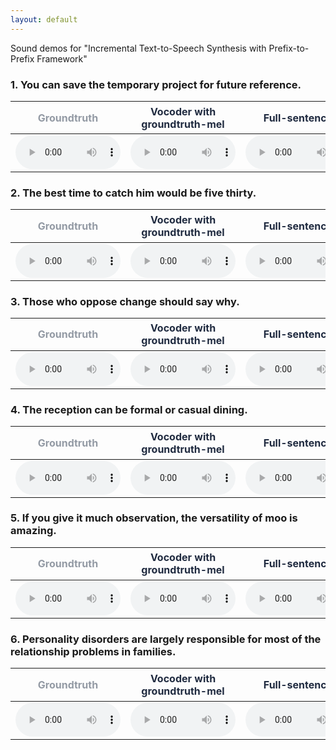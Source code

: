 ```yaml
---
layout: default
---
```


Sound demos for "Incremental Text-to-Speech Synthesis with Prefix-to-Prefix Framework"

### 1. You can save the temporary project for future reference.

<table>
<thead>
<tr><th><span style="color:#939aa4;">Groundtruth</span>                                                     </th><th><span style="color:#202b40;">Vocoder with groundtruth-mel</span>                                     </th><th><span style="color:#202b40;">Full-sentence</span>                                                    </th><th><span style="color:#0084e4;">Our lookahead-2<br>k<sub>1</sub>=1,k<sub>2</sub>=1</span>                        </th><th><span style="color:#0084e4;">Our lookahead-1<br>k<sub>1</sub>=1,k<sub>2</sub>=0</span>                       </th></tr>
</thead>
<tbody>
<tr><td><audio controls=""  style="width: 168px;" src="audios/groundtruth/0_001101.wav" type="audio/mpeg" /></td><td><audio controls=""  style="width: 168px;" src="audios/gt_from_mel/audio_022.wav" type="audio/mpeg" /></td><td><audio controls=""  style="width: 168px;" src="audios/full_delta0/audio_022.wav" type="audio/mpeg" /></td><td><audio controls=""  style="width: 168px;" src="audios/inc3_delta30_dk2_vk2/audio_022.wav" type="audio/mpeg" /></td><td><audio controls=""  style="width: 168px;" src="audios/inc5_delta0_dk2_vk1/audio_022.wav" type="audio/mpeg" /></td></tr>
</tbody>
</table>

### 2. The best time to catch him would be five thirty.

<table>
<thead>
<tr><th><span style="color:#939aa4;">Groundtruth</span>                                                     </th><th><span style="color:#202b40;">Vocoder with groundtruth-mel</span>                                     </th><th><span style="color:#202b40;">Full-sentence</span>                                                    </th><th><span style="color:#0084e4;">Our lookahead-2<br>k<sub>1</sub>=1,k<sub>2</sub>=1</span>                        </th><th><span style="color:#0084e4;">Our lookahead-1<br>k<sub>1</sub>=1,k<sub>2</sub>=0</span>                       </th></tr>
</thead>
<tbody>
<tr><td><audio controls=""  style="width: 168px;" src="audios/groundtruth/0_001551.wav" type="audio/mpeg" /></td><td><audio controls=""  style="width: 168px;" src="audios/gt_from_mel/audio_031.wav" type="audio/mpeg" /></td><td><audio controls=""  style="width: 168px;" src="audios/full_delta0/audio_031.wav" type="audio/mpeg" /></td><td><audio controls=""  style="width: 168px;" src="audios/inc3_delta30_dk2_vk2/audio_031.wav" type="audio/mpeg" /></td><td><audio controls=""  style="width: 168px;" src="audios/inc5_delta0_dk2_vk1/audio_031.wav" type="audio/mpeg" /></td></tr>
</tbody>
</table>

### 3. Those who oppose change should say why.

<table>
<thead>
<tr><th><span style="color:#939aa4;">Groundtruth</span>                                                     </th><th><span style="color:#202b40;">Vocoder with groundtruth-mel</span>                                     </th><th><span style="color:#202b40;">Full-sentence</span>                                                    </th><th><span style="color:#0084e4;">Our lookahead-2<br>k<sub>1</sub>=1,k<sub>2</sub>=1</span>                        </th><th><span style="color:#0084e4;">Our lookahead-1<br>k<sub>1</sub>=1,k<sub>2</sub>=0</span>                       </th></tr>
</thead>
<tbody>
<tr><td><audio controls=""  style="width: 168px;" src="audios/groundtruth/0_001851.wav" type="audio/mpeg" /></td><td><audio controls=""  style="width: 168px;" src="audios/gt_from_mel/audio_037.wav" type="audio/mpeg" /></td><td><audio controls=""  style="width: 168px;" src="audios/full_delta0/audio_037.wav" type="audio/mpeg" /></td><td><audio controls=""  style="width: 168px;" src="audios/inc3_delta30_dk2_vk2/audio_037.wav" type="audio/mpeg" /></td><td><audio controls=""  style="width: 168px;" src="audios/inc5_delta0_dk2_vk1/audio_037.wav" type="audio/mpeg" /></td></tr>
</tbody>
</table>

### 4. The reception can be formal or casual dining.

<table>
<thead>
<tr><th><span style="color:#939aa4;">Groundtruth</span>                                                     </th><th><span style="color:#202b40;">Vocoder with groundtruth-mel</span>                                     </th><th><span style="color:#202b40;">Full-sentence</span>                                                    </th><th><span style="color:#0084e4;">Our lookahead-2<br>k<sub>1</sub>=1,k<sub>2</sub>=1</span>                        </th><th><span style="color:#0084e4;">Our lookahead-1<br>k<sub>1</sub>=1,k<sub>2</sub>=0</span>                       </th></tr>
</thead>
<tbody>
<tr><td><audio controls=""  style="width: 168px;" src="audios/groundtruth/0_001901.wav" type="audio/mpeg" /></td><td><audio controls=""  style="width: 168px;" src="audios/gt_from_mel/audio_038.wav" type="audio/mpeg" /></td><td><audio controls=""  style="width: 168px;" src="audios/full_delta0/audio_038.wav" type="audio/mpeg" /></td><td><audio controls=""  style="width: 168px;" src="audios/inc3_delta30_dk2_vk2/audio_038.wav" type="audio/mpeg" /></td><td><audio controls=""  style="width: 168px;" src="audios/inc5_delta0_dk2_vk1/audio_038.wav" type="audio/mpeg" /></td></tr>
</tbody>
</table>

### 5. If you give it much observation, the versatility of moo is amazing.

<table>
<thead>
<tr><th><span style="color:#939aa4;">Groundtruth</span>                                                     </th><th><span style="color:#202b40;">Vocoder with groundtruth-mel</span>                                     </th><th><span style="color:#202b40;">Full-sentence</span>                                                    </th><th><span style="color:#0084e4;">Our lookahead-2<br>k<sub>1</sub>=1,k<sub>2</sub>=1</span>                        </th><th><span style="color:#0084e4;">Our lookahead-1<br>k<sub>1</sub>=1,k<sub>2</sub>=0</span>                       </th></tr>
</thead>
<tbody>
<tr><td><audio controls=""  style="width: 168px;" src="audios/groundtruth/0_500592.wav" type="audio/mpeg" /></td><td><audio controls=""  style="width: 168px;" src="audios/gt_from_mel/audio_188.wav" type="audio/mpeg" /></td><td><audio controls=""  style="width: 168px;" src="audios/full_delta0/audio_188.wav" type="audio/mpeg" /></td><td><audio controls=""  style="width: 168px;" src="audios/inc3_delta30_dk2_vk2/audio_188.wav" type="audio/mpeg" /></td><td><audio controls=""  style="width: 168px;" src="audios/inc5_delta0_dk2_vk1/audio_188.wav" type="audio/mpeg" /></td></tr>
</tbody>
</table>

### 6. Personality disorders are largely responsible for most of the relationship problems in families.

<table>
<thead>
<tr><th><span style="color:#939aa4;">Groundtruth</span>                                                     </th><th><span style="color:#202b40;">Vocoder with groundtruth-mel</span>                                     </th><th><span style="color:#202b40;">Full-sentence</span>                                                    </th><th><span style="color:#0084e4;">Our lookahead-2<br>k<sub>1</sub>=1,k<sub>2</sub>=1</span>                        </th><th><span style="color:#0084e4;">Our lookahead-1<br>k<sub>1</sub>=1,k<sub>2</sub>=0</span>                       </th></tr>
</thead>
<tbody>
<tr><td><audio controls=""  style="width: 168px;" src="audios/groundtruth/0_511392.wav" type="audio/mpeg" /></td><td><audio controls=""  style="width: 168px;" src="audios/gt_from_mel/audio_224.wav" type="audio/mpeg" /></td><td><audio controls=""  style="width: 168px;" src="audios/full_delta0/audio_224.wav" type="audio/mpeg" /></td><td><audio controls=""  style="width: 168px;" src="audios/inc3_delta30_dk2_vk2/audio_224.wav" type="audio/mpeg" /></td><td><audio controls=""  style="width: 168px;" src="audios/inc5_delta0_dk2_vk1/audio_224.wav" type="audio/mpeg" /></td></tr>
</tbody>
</table>

